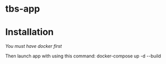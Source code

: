 # tbs-app

# Installation

*You must have docker first*

Then launch app with using this command: docker-compose up -d --build